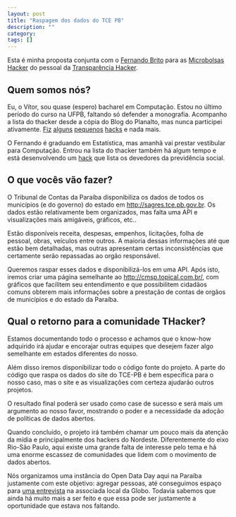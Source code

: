 ```yaml
---
layout: post
title: "Raspagem dos dados do TCE PB"
description: ""
category: 
tags: []
---
```


Esta é minha proposta conjunta com o [Fernando Brito](http://fernandobrito.com/)
para as [Microbolsas Hacker](http://blog.esfera.mobi/microbolsas-hacker-nov11/)
do pessoal da [Transparência Hacker](http://www.thacker.com.br/).

Quem somos nós?
---------------

Eu, o Vítor, sou quase (espero) bacharel em Computação. Estou no último período
do curso na UFPB, faltando só defender a monografia. Acompanho a lista do
thacker desde a cópia do Blog do Planalto, mas nunca participei ativamente.
[Fiz][operadora-celular] [alguns][bingoze] [pequenos][gastos-pmjp]
[hacks][gastos-combustivel] e nada mais.

O Fernando é graduando em Estatística, mas amanhã vai prestar vestibular para
Computação. Entrou na lista do thacker também há algum tempo e está
desenvolvendo um [hack](https://github.com/thacker/devedores-pgfz) que lista os
devedores da previdência social.

O que vocês vão fazer?
----------------------

O Tribunal de Contas da Paraíba disponibiliza os dados de todos os municípios (e
do governo) do estado em http://sagres.tce.pb.gov.br. Os dados estão
relativamente bem organizados, mas falta uma API e visualizações mais amigáveis,
gráficos, etc..

Estão disponíveis receita, despesas, empenhos, licitações, folha de pessoal,
obras, veículos entre outros. A maioria dessas informações até que estão bem
detalhadas, mas outras apresentam certas inconsistências que certamente serão
repassadas ao orgão responsável.

Queremos raspar esses dados e disponibilizá-los em uma API. Após isto, iremos
criar uma página semelhante ao http://cmsp.topical.com.br/, com gráficos que
facilitem seu entendimento e que possibilitem cidadãos comuns obterem mais
informações sobre a prestação de contas de orgãos de municípios e do estado da
Paraíba.

Qual o retorno para a comunidade THacker?
-----------------------------------------

Estamos documentando todo o processo e achamos que o know-how adquirido irá
ajudar e encorajar outras equipes que desejem fazer algo semelhante em estados
diferentes do nosso.

Além disso iremos disponibilizar todo o código fonte do projeto. A parte do
código que raspa os dados do site do TCE-PB é bem específica para o nosso caso,
mas o site e as visualizações com certeza ajudarão outros projetos.

O resultado final poderá ser usado como case de sucesso e será mais um argumento
ao nosso favor, mostrando o poder e a necessidade da adoção de políticas de
dados abertos.

Quando concluído, o projeto irá também chamar um pouco mais da atenção da mídia
e principalmente dos hackers do Nordeste. Diferentemente do eixo Rio-São Paulo,
aqui existe uma grande falta de interesse pelo tema e há uma enorme escassez de
comunidades que lidem com o movimento de dados abertos.

Nós organizamos uma instância do Open Data Day aqui na Paraíba justamente com
este objetivo: agregar pessoas, até conseguimos espaço para [uma
entrevista][opendataday] na associada local da Globo. Todavia sabemos que ainda
há muito mais a ser feito e que essa pode ser justamente a oportunidade que
estava nos faltando.

[operadora-celular]: /descobrindo-qual-e-a-operadora-de-um-telefone
[bingoze]: /bingo-do-ze
[gastos-pmjp]: /despesas-da-prefeitura-municipal-de-joo-pessoa-de-2003-at-2009
[gastos-combustivel]: /gastos-dos-deputados-paraibanos-com-telefonia-combustiveis-e-lubrificantes
[opendataday]: /reportagem-sobre-a-maratona-internacional-de-dados-abertos-no-jpb2
